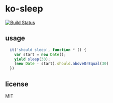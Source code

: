 # ko-sleep

[![Build Status](https://travis-ci.org/alsotang/ko-sleep.svg)](https://travis-ci.org/alsotang/ko-sleep)

## usage

```js
  it('should sleep', function * () {
    var start = new Date();
    yield sleep(30);
    (new Date - start).should.aboveOrEqual(30)
  })
```

## license

MIT